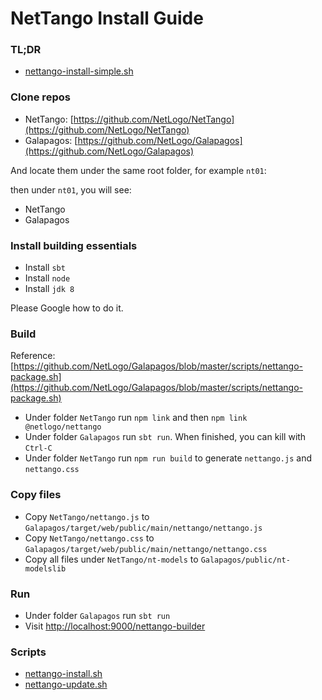 # NetTango Install Guide

### TL;DR
* [nettango-install-simple.sh](https://github.com/eccstartup/NetTangoInstall/blob/master/nettango-install-simple.sh)

### Clone repos

* NetTango: [https://github.com/NetLogo/NetTango](https://github.com/NetLogo/NetTango)
* Galapagos: [https://github.com/NetLogo/Galapagos](https://github.com/NetLogo/Galapagos)

And locate them under the same root folder, for example `nt01`:

then under `nt01`, you will see:

* NetTango
* Galapagos

### Install building essentials

* Install `sbt`
* Install `node`
* Install `jdk 8`

Please Google how to do it.

### Build

Reference: [https://github.com/NetLogo/Galapagos/blob/master/scripts/nettango-package.sh](https://github.com/NetLogo/Galapagos/blob/master/scripts/nettango-package.sh)

* Under folder `NetTango` run `npm link` and then `npm link @netlogo/nettango`
* Under folder `Galapagos` run `sbt run`. When finished, you can kill with `Ctrl-C`
* Under folder `NetTango` run `npm run build` to generate `nettango.js` and `nettango.css`


### Copy files

* Copy `NetTango/nettango.js` to `Galapagos/target/web/public/main/nettango/nettango.js`
* Copy `NetTango/nettango.css` to `Galapagos/target/web/public/main/nettango/nettango.css`
* Copy all files under `NetTango/nt-models` to `Galapagos/public/nt-modelslib`


### Run

* Under folder `Galapagos` run `sbt run`
* Visit [http://localhost:9000/nettango-builder](http://localhost:9000/nettango-builder)

### Scripts
* [nettango-install.sh](https://github.com/eccstartup/NetTangoInstall/blob/master/nettango-install.sh)
* [nettango-update.sh](https://github.com/eccstartup/NetTangoInstall/blob/master/nettango-update.sh)
